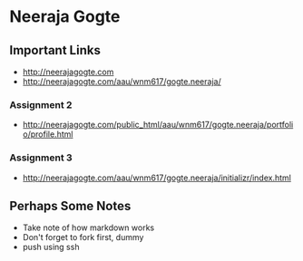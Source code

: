 # Neeraja Gogte

## Important Links

- http://neerajagogte.com
- http://neerajagogte.com/aau/wnm617/gogte.neeraja/


### Assignment 2
- http://neerajagogte.com/public_html/aau/wnm617/gogte.neeraja/portfolio/profile.html

### Assignment 3
- http://neerajagogte.com/aau/wnm617/gogte.neeraja/initializr/index.html

## Perhaps Some Notes

- Take note of how markdown works
- Don't forget to fork first, dummy
- push using ssh
